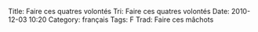 Title: Faire ces quatres volontés
 Tri: Faire ces quatres volontés
 Date: 2010-12-03 10:20
 Category: français
 Tags: F
 Trad: Faire ces mâchots
 
